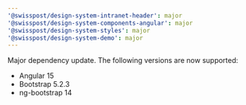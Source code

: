 ```yaml
---
'@swisspost/design-system-intranet-header': major
'@swisspost/design-system-components-angular': major
'@swisspost/design-system-styles': major
'@swisspost/design-system-demo': major
---
```


Major dependency update. The following versions are now supported:

- Angular 15
- Bootstrap 5.2.3
- ng-bootstrap 14
